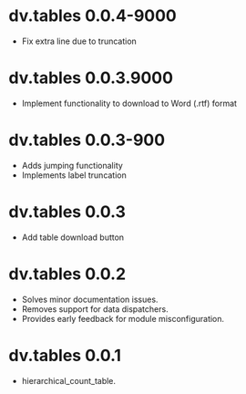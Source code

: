 # dv.tables 0.0.4-9000
* Fix extra line due to truncation

# dv.tables 0.0.3.9000

* Implement functionality to download to Word (.rtf) format

# dv.tables 0.0.3-900

* Adds jumping functionality
* Implements label truncation

# dv.tables 0.0.3

* Add table download button

# dv.tables 0.0.2

* Solves minor documentation issues.
* Removes support for data dispatchers.
* Provides early feedback for module misconfiguration.

# dv.tables 0.0.1

* hierarchical_count_table.
